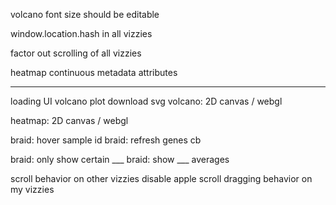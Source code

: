 

volcano font size should be editable

window.location.hash in all vizzies

factor out scrolling of all vizzies

heatmap continuous metadata attributes

---


loading UI
volcano plot download svg
volcano: 2D canvas / webgl

heatmap: 2D canvas / webgl

braid: hover sample id
braid:  refresh genes cb

braid: only show certain ___
braid: show ___ averages


scroll behavior on other vizzies
disable apple scroll dragging behavior on my vizzies



